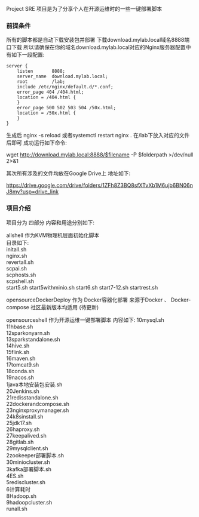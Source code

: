 Project SRE
项目是为了分享个人在开源运维时的一些一键部署脚本

### 前提条件
所有的脚本都是自动下载安装包并部署 下载download.mylab.local域名8888端口下载 所以请确保在你的域名download.mylab.local对应的Nginx服务器配置中有如下一段配置:

    server {
        listen       8888;
        server_name  download.mylab.local;
        root         /lab;
        include /etc/nginx/default.d/*.conf;
        error_page 404 /404.html;
        location = /404.html {
        }
        error_page 500 502 503 504 /50x.html;
        location = /50x.html {
        }
    }
生成后 nginx -s reload 或者systemctl restart nginx . 在/lab下放入对应的文件后即可 成功运行如下命令:

wget http://download.mylab.local:8888/$filename -P $folderpath >/dev/null 2>&1

其次所有涉及的文件均放在Google Drive上 地址如下: 

https://drive.google.com/drive/folders/1ZFh8Z3BQ8sfXTvXb1M6ujb6BN06nJ8my?usp=drive_link

### 项目介绍
项目分为 四部分 内容和用途分别如下:

allshell 作为KVM物理机层面初始化脚本<br>
目录如下:<br>
initall.sh<br>
nginx.sh<br>
revertall.sh<br>
scpai.sh<br>
scphosts.sh<br>
scpshell.sh<br>
start5.sh
start5withminio.sh
start6.sh
start7-12.sh
startrest.sh


opensourceDockerDeploy 作为 Docker容器化部署 来源于Docker 、 Docker-compose 社区最新版本均适用
(待更新)


opensourceshell 作为开源运维一键部署脚本 内容如下:
10mysql.sh<br>
11hbase.sh<br>
12sparkonyarn.sh<br>
13sparkstandalone.sh<br>
14hive.sh<br>
15flink.sh<br>
16maven.sh<br>
17tomcat9.sh<br>
18conda.sh<br>
19nacos.sh<br>
1java本地安装包安装.sh<br>
20Jenkins.sh<br>
21redisstandalone.sh<br>
22dockerandcompose.sh<br>
23nginxproxymanager.sh<br>
24k8sinstall.sh<br>
25jdk17.sh<br>
26haproxy.sh<br>
27keepalived.sh<br>
28gitlab.sh<br>
29mysqlclient.sh<br>
2zookeeper部署脚本.sh<br>
30miniocluster.sh<br>
3kafka部署脚本.sh<br>
4ES.sh<br>
5rediscluster.sh<br>
6计算耗时<br>
8Hadoop.sh<br>
9hadoopcluster.sh<br>
runall.sh<br>


